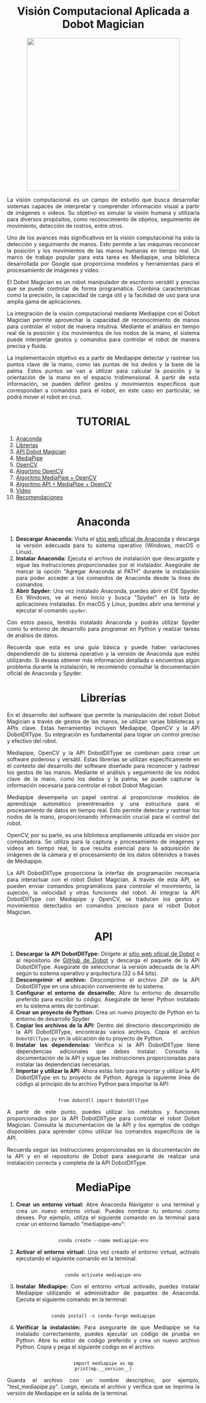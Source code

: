 <div id="header" align = "center">
  <h1 align = "center">Visión Computacional Aplicada a Dobot Magician</h1>
  <img src = "https://media.giphy.com/media/PlLanl8Bzcvr14IfjJ/giphy.gif" width="400"/>  
</div>

<div id = "exp" align = "center"> 
  <p align = "justify">La visión computacional es un campo de estudio que busca desarrollar sistemas capaces de interpretar y comprender información visual a partir    de imágenes o videos. Su objetivo es simular la visión humana y utilizarla para diversos propósitos, como reconocimiento de objetos, seguimiento de movimiento,       detección de rostros, entre otros.</p>
  <p align = "justify">Uno de los avances más significativos en la visión computacional ha sido la detección y seguimiento de manos. Esto permite a las máquinas        reconocer la posición y los movimientos de las manos humanas en tiempo real. Un marco de trabajo popular para esta tarea es Mediapipe, una biblioteca desarrollada    por Google que proporciona modelos y herramientas para el procesamiento de imágenes y video.</p>
  <p align = "justify">El Dobot Magician es un robot manipulador de escritorio versátil y preciso que se puede controlar de forma programática. Combina                 características como la precisión, la capacidad de carga útil y la facilidad de uso para una amplia gama de aplicaciones.</p>
  <p align = "justify">La integración de la visión computacional mediante Mediapipe con el Dobot Magician permite aprovechar la capacidad de reconocimiento de manos    para controlar el robot de manera intuitiva. Mediante el análisis en tiempo real de la posición y los movimientos de los nodos de la mano, el sistema puede         interpretar gestos y comandos para controlar el robot de manera precisa y fluida.</p>  
  <p align = "justify">La implementación objetivo es a partir de Mediapipe detectar y rastrear los puntos clave de la mano, como las puntas de los dedos y la base de la palma. Estos puntos se van a utilizar para calcular la posición y la orientación de la mano en el espacio tridimensional. A partir de esta información, se pueden definir gestos y movimientos específicos que correspondan a comandos para el robot, en este caso en particular, se podrá mover el robot en cruz.</p>
</div>
<div id = "tutorial" align = "center">
  <h1 align = "center">TUTORIAL</h1>
  <ol align = "justify">
    <li><a href="#anaconda">Anaconda</a></li>
    <li><a href="#librerias">Librerías</a></li>
    <li><a href="#API">API Dobot Magician</a></li>
    <li><a href="#mediapipe">MediaPipe</a></li>
    <li><a href="#cv2">OpenCV</a></li>
    <li><a href="#camara">Algortimo OpenCV</a></li>
    <li><a href="#manos">Algoritmo MediaPipe + OpenCV</a></li>
    <li><a href="#final">Algoritmo API + MediaPipe + OpenCV</a></li>
    <li><a href="#video">Video</a></li>
    <li><a href="#recomendacion">Recomendaciones</a></li>
  </ol>
  
</div>

<div id = "1" align = "center">
  <h1 id="anaconda" align = "center">Anaconda</h1>
<ol align = "justify">
  <li><strong>Descargar Anaconda:</strong> Visita el <a href="https://www.anaconda.com/products/individual">sitio web oficial de Anaconda</a> y descarga la versión adecuada para tu sistema operativo (Windows, macOS o Linux).</li>
  
  <li><strong>Instalar Anaconda:</strong> Ejecuta el archivo de instalación que descargaste y sigue las instrucciones proporcionadas por el instalador. Asegúrate de marcar la opción "Agregar Anaconda al PATH" durante la instalación para poder acceder a los comandos de Anaconda desde la línea de comandos.</li>
  
  <li><strong>Abrir Spyder:</strong> Una vez instalado Anaconda, puedes abrir el IDE Spyder. En Windows, ve al menú Inicio y busca "Spyder" en la lista de aplicaciones instaladas. En macOS y Linux, puedes abrir una terminal y ejecutar el comando <code>spyder</code>.</li>
</ol>

<p align = "justify">Con estos pasos, tendrás instalado Anaconda y podrás utilizar Spyder como tu entorno de desarrollo para programar en Python y realizar tareas de análisis de datos.</p>

<p align = "justify">Recuerda que esta es una guía básica y puede haber variaciones dependiendo de tu sistema operativo y la versión de Anaconda que estés utilizando. Si deseas obtener más información detallada o encuentras algún problema durante la instalación, te recomiendo consultar la documentación oficial de Anaconda y Spyder.</p>

</div>

<div id = "2" align = "center">
  <h1 id = "librerias" align = "center">Librerías</h1>
  <p align = "justify">En el desarrollo del software que permite la manipulación del robot Dobot Magician a través de gestos de las manos, se utilizan varias bibliotecas y APIs clave. Estas herramientas incluyen Mediapipe, OpenCV y la API DobotDllType. Su integración es fundamental para lograr un control preciso y efectivo del robot.</p>
  <p align = "justify">Mediapipe, OpenCV y la API DobotDllType se combinan para crear un software poderoso y versátil. Estas librerías se utilizan específicamente en el contexto del desarrollo del software diseñado para reconocer y rastrear los gestos de las manos. Mediante el análisis y seguimiento de los nodos clave de la mano, como los dedos y la palma, se puede capturar la información necesaria para controlar el robot Dobot Magician.</p>
  <p align = "justify">Mediapipe desempeña un papel central al proporcionar modelos de aprendizaje automático preentrenados y una estructura para el procesamiento de datos en tiempo real. Esto permite detectar y rastrear los nodos de la mano, proporcionando información crucial para el control del robot.</p>
  <p align = "justify">OpenCV, por su parte, es una biblioteca ampliamente utilizada en visión por computadora. Se utiliza para la captura y procesamiento de imágenes y videos en tiempo real, lo que resulta esencial para la adquisición de imágenes de la cámara y el procesamiento de los datos obtenidos a través de Mediapipe.</p>
  <p align = "justify">La API DobotDllType proporciona la interfaz de programación necesaria para interactuar con el robot Dobot Magician. A través de esta API, se pueden enviar comandos programáticos para controlar el movimiento, la sujeción, la velocidad y otras funciones del robot. Al integrar la API DobotDllType con Mediapipe y OpenCV, se traducen los gestos y movimientos detectados en comandos precisos para el robot Dobot Magician.</p>
</div>

<div id = "3" align = "center">
  <h1 id = "API" align = "center">API</h1>


<ol align = "justify">
  <li><strong>Descargar la API DobotDllType:</strong> Dirígete al <a href="https://www.dobot.cc/">sitio web oficial de Dobot</a> o al repositorio de <a href="https://github.com/DobotRobotics/DobotMagician">GitHub de Dobot</a> y descarga el paquete de la API DobotDllType. Asegúrate de seleccionar la versión adecuada de la API según tu sistema operativo y arquitectura (32 o 64 bits).</li>
  
  <li><strong>Descomprimir el archivo:</strong> Descomprime el archivo ZIP de la API DobotDllType en una ubicación conveniente de tu sistema.</li>
  
  <li><strong>Configurar el entorno de desarrollo:</strong> Abre tu entorno de desarrollo preferido para escribir tu código. Asegúrate de tener Python instalado en tu sistema antes de continuar.</li>
  
  <li><strong>Crear un proyecto de Python:</strong> Crea un nuevo proyecto de Python en tu entorno de desarrollo Spyder</li>
  
  <li><strong>Copiar los archivos de la API:</strong> Dentro del directorio descomprimido de la API DobotDllType, encontrarás varios archivos. Copia el archivo <code>DobotDllType.py</code> en la ubicación de tu proyecto de Python.</li>
  
  <li><strong>Instalar las dependencias:</strong> Verifica si la API DobotDllType tiene dependencias adicionales que debes instalar. Consulta la documentación de la API y sigue las instrucciones proporcionadas para instalar las dependencias necesarias.</li>
  
  <li><strong>Importar y utilizar la API:</strong> Ahora estás listo para importar y utilizar la API DobotDllType en tu proyecto de Python. Agrega la siguiente línea de código al principio de tu archivo Python para importar la API:</li>
</ol>

<pre aling = "center"><code class="language-python">
from dobotdll import DobotDllType
</code></pre>

<p align = "justify">A partir de este punto, puedes utilizar los métodos y funciones proporcionados por la API DobotDllType para controlar el robot Dobot Magician. Consulta la documentación de la API y los ejemplos de código disponibles para aprender cómo utilizar los comandos específicos de la API.</p>

<p align = "justify">Recuerda seguir las instrucciones proporcionadas en la documentación de la API y en el repositorio de Dobot para asegurarte de realizar una instalación correcta y completa de la API DobotDllType.</p>
</div>

<div id = "4" align = "center">
  <h1 id = "mediapipe" align = "center">MediaPipe</h1>
  <ol align = "justify">
  <li><strong>Crear un entorno virtual:</strong> Abre Anaconda Navigator o una terminal y crea un nuevo entorno virtual. Puedes nombrar tu entorno como desees. Por ejemplo, utiliza el siguiente comando en la terminal para crear un entorno llamado "mediapipe-env":</li>
</ol>
<pre align = "center"><code class="language-bash">
conda create --name mediapipe-env
</code></pre>
<ol start="2" align = "justify">
  <li><strong>Activar el entorno virtual:</strong> Una vez creado el entorno virtual, actívalo ejecutando el siguiente comando en la terminal:</li>
</ol>
<pre align = "center"><code class="language-bash">
conda activate mediapipe-env
</code></pre>
<ol start="3" align = "justify">
  <li><strong>Instalar Mediapipe:</strong> Con el entorno virtual activado, puedes instalar Mediapipe utilizando el administrador de paquetes de Anaconda. Ejecuta el siguiente comando en la terminal:</li>
</ol>
<pre align = "center"><code class="language-bash">
conda install -c conda-forge mediapipe
</code></pre>
<ol start="4" align = "justify">
  <li><strong>Verificar la instalación:</strong> Para asegurarte de que Mediapipe se ha instalado correctamente, puedes ejecutar un código de prueba en Python. Abre tu editor de código preferido y crea un nuevo archivo Python. Copia y pega el siguiente código en el archivo:</li>
</ol>
<pre align = "center"><code class="language-python">
import mediapipe as mp
print(mp.__version__)
</code></pre>
<p align = "justify">Guarda el archivo con un nombre descriptivo, por ejemplo, "test_mediapipe.py". Luego, ejecuta el archivo y verifica que se imprima la versión de Mediapipe en la salida de la terminal.</p>

</div>


